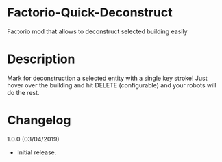 # Factorio-Quick-Deconstruct

Factorio mod that allows to deconstruct selected building easily


# Description

Mark for deconstruction a selected entity with a single key stroke! Just hover over the building and hit DELETE (configurable) and your robots will do the rest.


# Changelog

1.0.0 (03/04/2019)
* Initial release.
